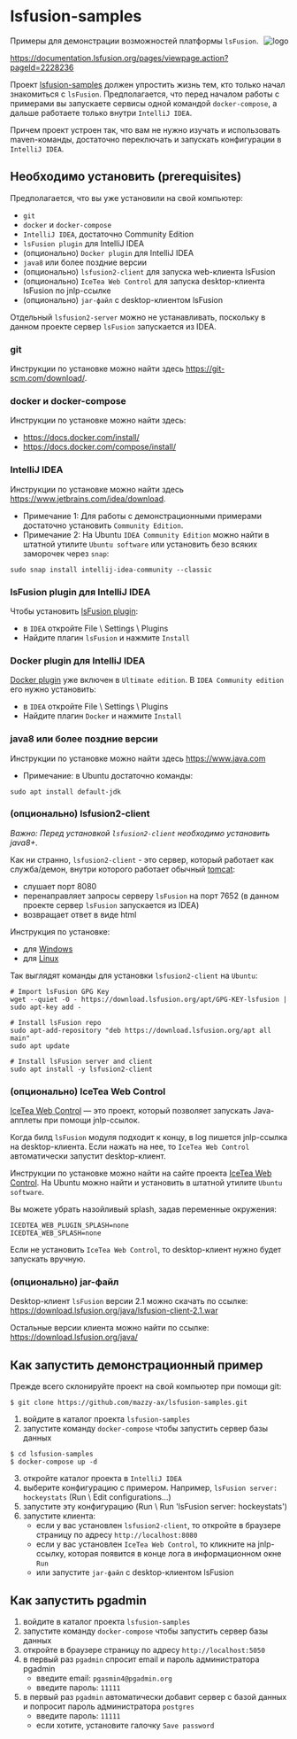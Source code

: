 # lsfusion-samples

[project]:https://github.com/mazzy-ax/lsfusion-samples
[license]:https://github.com/mazzy-ax/lsfusion-samples/blob/master/LICENSE

<img alt="logo" src="https://lsfusion.org/themes/lsfusion/assets/images/i-logo-lsfusion.svg" align="right">

Примеры для демонстрации возможностей платформы `lsFusion`.

<https://documentation.lsfusion.org/pages/viewpage.action?pageId=2228236>

Проект [lsfusion-samples][project] должен упростить жизнь тем, кто только начал знакомиться с `lsFusion`.
Предполагается, что перед началом работы с примерами вы запускаете сервисы одной командой `docker-compose`,
а дальше работаете только внутри `IntelliJ IDEA`.

Причем проект устроен так, что вам не нужно изучать и использовать maven-команды,
достаточно переключать и запускать конфигурации в `IntelliJ IDEA`.

## Необходимо установить (prerequisites)

Предполагается, что вы уже установили на свой компьютер:

* `git`
* `docker` и `docker-compose`
* `IntelliJ IDEA`, достаточно Community Edition
* `lsFusion plugin` для IntelliJ IDEA
* (опционально) `Docker plugin` для IntelliJ IDEA
* `java8` или более поздние версии
* (опционально) `lsfusion2-client` для запуска web-клиента lsFusion
* (опционально) `IceTea Web Control` для запуска desktop-клиента lsFusion по jnlp-ссылке
* (опционально) `jar-файл` с desktop-клиентом lsFusion

Отдельный `lsfusion2-server` можно не устанавливать, поскольку в данном проекте сервер `lsFusion` запускается из IDEA.

### git

Инструкции по установке можно найти здесь <https://git-scm.com/download/>.

### docker и docker-compose

Инструкции по установке можно найти здесь:

* <https://docs.docker.com/install/>
* <https://docs.docker.com/compose/install/>

### IntelliJ IDEA

Инструкции по установке можно найти здесь <https://www.jetbrains.com/idea/download>.

* Примечание 1: Для работы с демонстрационными примерами достаточно установить `Community Edition`.
* Примечание 2: На Ubuntu `IDEA Community Edition` можно найти в штатной утилите `Ubuntu software`
или установить безо всяких заморочек через `snap`:

```
sudo snap install intellij-idea-community --classic 
```

### lsFusion plugin для IntelliJ IDEA

Чтобы установить [lsFusion plugin](https://plugins.jetbrains.com/plugin/7601-lsfusion/):

* в `IDEA` откройте File \ Settings \ Plugins
* Найдите плагин `lsFusion` и нажмите `Install`  

### Docker plugin для IntelliJ IDEA

[Docker plugin](https://plugins.jetbrains.com/plugin/7724-docker/) уже включен в `Ultimate edition`.
В `IDEA Community edition` его нужно установить:

* в `IDEA` откройте File \ Settings \ Plugins
* Найдите плагин `Docker` и нажмите `Install`  

### java8 или более поздние версии

Инструкции по установке можно найти здесь <https://www.java.com>

* Примечание: в Ubuntu достаточно команды:

```
sudo apt install default-jdk
```

### (опционально) lsfusion2-client

*Важно: Перед установкой `lsfusion2-client` необходимо установить java8+.* 

Как ни странно, `lsfusion2-client` - это сервер, который работает как служба/демон, внутри которого работает обычный [tomcat](https://tomcat.apache.org/):
* слушает порт 8080
* перенаправляет запросы серверу `lsFusion` на порт 7652 (в данном проекте сервер `lsFusion` запускается из IDEA)
* возвращает ответ в виде html

Инструкция по установке:

* для [Windows](https://documentation.lsfusion.org/pages/viewpage.action?pageId=57738076)
* для [Linux](https://documentation.lsfusion.org/pages/viewpage.action?pageId=57738078)

Так выглядят команды для установки `lsfusion2-client` на `Ubuntu`:

```
# Import lsFusion GPG Key
wget --quiet -O - https://download.lsfusion.org/apt/GPG-KEY-lsfusion | sudo apt-key add -

# Install lsFusion repo
sudo apt-add-repository "deb https://download.lsfusion.org/apt all main"
sudo apt update

# Install lsFusion server and client
sudo apt install -y lsfusion2-client
```

### (опционально) IceTea Web Control

[IceTea Web Control](https://icedtea.classpath.org/wiki/IcedTea-Web) &mdash; это проект, который позволяет запускать
Java-апплеты при помощи jnlp-ссылок.

Когда билд `lsFusion` модуля подходит к концу, в log пишется jnlp-ссылка
на desktop-клиента. Если нажать на нее, то `IceTea Web Control` автоматически запустит desktop-клиент.

Инструкции по установке можно найти на сайте проекта [IceTea Web Control](https://icedtea.classpath.org/wiki/IcedTea-Web).
На Ubuntu можно найти и установить в штатной утилите `Ubuntu software`. 

Вы можете убрать назойливый splash, задав переменные окружения:

```
ICEDTEA_WEB_PLUGIN_SPLASH=none
ICEDTEA_WEB_SPLASH=none
```   

Если не установить `IceTea Web Control`, то desktop-клиент нужно будет запускать вручную.

### (опционально) jar-файл

Desktop-клиент `lsFusion` версии 2.1 можно скачать по ссылке: <https://download.lsfusion.org/java/lsfusion-client-2.1.war>

Остальные версии клиента можно найти по ссылке: <https://download.lsfusion.org/java/>

## Как запустить демонстрационный пример

Прежде всего склонируйте проект на свой компьютер при помощи git:

```
$ git clone https://github.com/mazzy-ax/lsfusion-samples.git
```

1. войдите в каталог проекта `lsfusion-samples`
2. запустите команду `docker-compose` чтобы запустить сервер базы данных

```
$ cd lsfusion-samples
$ docker-compose up -d
```

3. откройте каталог проекта в `IntelliJ IDEA`
4. выберите конфигурацию с примером. Например, `lsFusion server: hockeystats` (Run \ Edit configurations...)
5. запустите эту конфигурацию (Run \ Run 'lsFusion server: hockeystats')
6. запустите клиента:
   * если у вас установлен `lsfusion2-client`, то откройте в браузере страницу по адресу `http://localhost:8080`
   * если у вас установлен `IceTea Web Control`, то кликните на jnlp-ссылку, которая появится в конце лога в информационном окне `Run`
   * или запустите `jar-файл` с desktop-клиентом lsFusion

## Как запустить pgadmin

1. войдите в каталог проекта `lsfusion-samples`
2. запустите команду `docker-compose` чтобы запустить сервер базы данных
3. откройте в браузере страницу по адресу `http://localhost:5050`
4. в первый раз `pgadmin` спросит email и пароль администратора pgadmin
   * введите email: `pgasmin4@pgadmin.org`
   * введите пароль: `11111`
5. в первый раз `pgadmin` автоматически добавит сервер с базой данных и попросит пароль администратора `postgres`
   * введите пароль: `11111`
   * если хотите, установите галочку `Save password`


